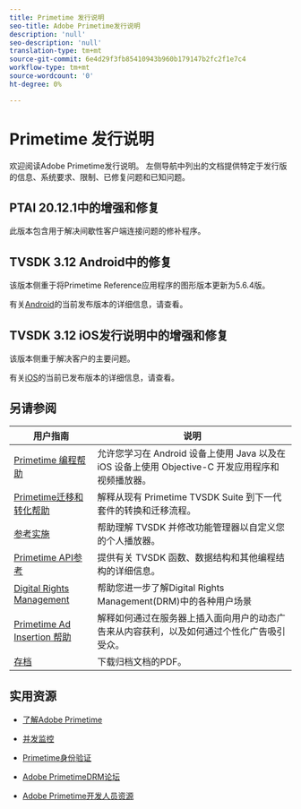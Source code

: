 ```yaml
---
title: Primetime 发行说明
seo-title: Adobe Primetime发行说明
description: 'null'
seo-description: 'null'
translation-type: tm+mt
source-git-commit: 6e4d29f3fb85410943b960b179147b2fc2f1e7c4
workflow-type: tm+mt
source-wordcount: '0'
ht-degree: 0%

---
```



# Primetime 发行说明

欢迎阅读Adobe Primetime发行说明。 左侧导航中列出的文档提供特定于发行版的信息、系统要求、限制、已修复问题和已知问题。

## PTAI 20.12.1中的增强和修复

此版本包含用于解决间歇性客户端连接问题的修补程序。

## TVSDK 3.12 Android中的修复

该版本侧重于将Primetime Reference应用程序的图形版本更新为5.6.4版。

有关[Android](../release-notes/tvsdk-3x-android.md)的当前发布版本的详细信息，请查看。

## TVSDK 3.12 iOS发行说明中的增强和修复

该版本侧重于解决客户的主要问题。

有关[iOS](../release-notes/tvsdk-3x-ios.md)的当前已发布版本的详细信息，请查看。

## 另请参阅

| 用户指南 | 说明 |
|--- |--- |
| [Primetime 编程帮助](/help/programming/home.md) | 允许您学习在 Android 设备上使用 Java 以及在 iOS 设备上使用 Objective-C 开发应用程序和视频播放器。 |
| [Primetime迁移和转化帮助](/help/migration-guides/home.md) | 解释从现有 Primetime TVSDK Suite 到下一代套件的转换和迁移流程。 |
| [参考实施](/help/android-reference-implementation/home.md) | 帮助理解 TVSDK 并修改功能管理器以自定义您的个人播放器。 |
| [Primetime API参考](/help/reference/api-references.md) | 提供有关 TVSDK 函数、数据结构和其他编程结构的详细信息。 |
| [Digital Rights Management](/help/digital-rights-management/home.md) | 帮助您进一步了解Digital Rights Management(DRM)中的各种用户场景 |
| [Primetime Ad Insertion 帮助](/help/dynamic-ad-insertion/home.md) | 解释如何通过在服务器上插入面向用户的动态广告来从内容获利，以及如何通过个性化广告吸引受众。 |
| [存档](https://helpx.adobe.com/primetime/archives.html) | 下载归档文档的PDF。 |

## 实用资源

* [了解Adobe Primetime](https://www.adobe.com/in/marketing/primetime.html)

* [并发监控](https://tve.helpdocsonline.com/concurrency-monitoring-introduction)

* [Primetime身份验证](https://tve.helpdocsonline.com/home)

* [Adobe PrimetimeDRM论坛](https://forums.adobe.com/community/adobe_access)

* [Adobe Primetime开发人员资源](https://www.adobe.com/devnet/primetime.html)
